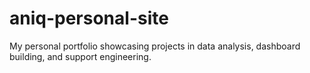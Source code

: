 # aniq-personal-site
My personal portfolio showcasing projects in data analysis, dashboard building, and support engineering.
